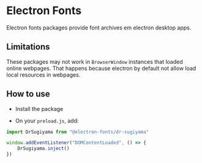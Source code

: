 # Electron Fonts

Electron fonts packages provide font archives em electron desktop apps.

## Limitations

These packages may not work in `BrowserWindow` instances that loaded online webpages. That happens because electron by default not allow load local resources in webpages.

## How to use

* Install the package

* On your `preload.js`, add:

```ts
import DrSugiyama from "@electron-fonts/dr-sugiyama"

window.addEventListener("DOMContentLoaded", () => {
    DrSugiyama.inject()
})
```